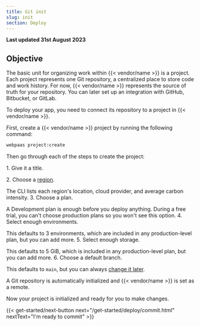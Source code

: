 ```yaml
---
title: Git init
slug: init
section: Deploy
---
```


**Last updated 31st August 2023**



## Objective  

The basic unit for organizing work within {{< vendor/name >}} is a project.
Each project represents one Git repository, a centralized place to store code and work history.
For now, {{< vendor/name >}} represents the source of truth for your repository.
You can later set up an integration with GitHub, Bitbucket, or GitLab.

To deploy your app, you need to connect its repository to a project in {{< vendor/name >}}.

First, create a {{< vendor/name >}} project by running the following command:

```bash
webpaas project:create
```

Then go through each of the steps to create the project:

1\. Give it a title.

2\. Choose a [region](../../development/regions.md).

   The CLI lists each region's location, cloud provider, and average carbon intensity.
3\. Choose a plan.

   A Development plan is enough before you deploy anything.
   During a free trial, you can't choose production plans so you won't see this option.
4\. Select enough environments.

   This defaults to 3 environments, which are included in any production-level plan, but you can add more.
5\. Select enough storage.

   This defaults to 5 GiB, which is included in any production-level plan, but you can add more.
6\. Choose a default branch.

   This defaults to `main`, but you can always [change it later](../../environments/default-environment.md).

A Git repository is automatically initialized and {{< vendor/name >}} is set as a remote.

Now your project is initialized and ready for you to make changes.

{{< get-started/next-button next="/get-started/deploy/commit.html" nextText="I'm ready to commit" >}}

